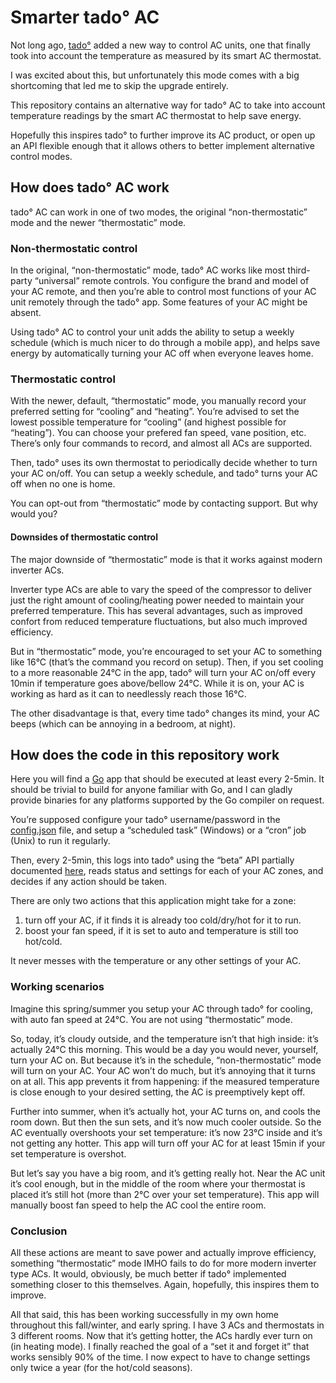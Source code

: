 # Smarter tado° AC

Not long ago, [tado°](https://www.tado.com/) added a new way to control AC units, one that finally took into account the temperature as measured by its smart AC thermostat.

I was excited about this, but unfortunately this mode comes with a big shortcoming that led me to skip the upgrade entirely.

This repository contains an alternative way for tado° AC to take into account temperature readings by the smart AC thermostat to help save energy.

Hopefully this inspires tado° to further improve its AC product, or open up an API flexible enough that it allows others to better implement alternative control modes.


## How does tado° AC work

tado° AC can work in one of two modes, the original “non-thermostatic” mode and the newer “thermostatic” mode.

### Non-thermostatic control

In the original, “non-thermostatic” mode, tado° AC works like most third-party “universal” remote controls. You configure the brand and model of your AC remote, and then you’re able to control most functions of your AC unit remotely through the tado° app. Some features of your AC might be absent.

Using tado° AC to control your unit adds the ability to setup a weekly schedule (which is much nicer to do through a mobile app), and helps save energy by automatically turning your AC off when everyone leaves home.

### Thermostatic control

With the newer, default, “thermostatic” mode, you manually record your preferred setting for “cooling” and “heating”. You’re advised to set the lowest possible temperature for “cooling” (and highest possible for “heating”). You can choose your prefered fan speed, vane position, etc. There’s only four commands to record, and almost all ACs are supported.

Then, tado° uses its own thermostat to periodically decide whether to turn your AC on/off. You can setup a weekly schedule, and tado° turns your AC off when no one is home.

You can opt-out from “thermostatic” mode by contacting support. But why would you?

#### Downsides of thermostatic control

The major downside of “thermostatic” mode is that it works against modern inverter ACs.

Inverter type ACs are able to vary the speed of the compressor to deliver just the right amount of cooling/heating power needed to maintain your preferred temperature. This has several advantages, such as improved confort from reduced temperature fluctuations, but also much improved efficiency.

But in “thermostatic” mode, you’re encouraged to set your AC to something like 16°C (that’s the command you record on setup). Then, if you set cooling to a more reasonable 24°C in the app, tado° will turn your AC on/off every 10min if temperature goes above/bellow 24°C. While it is on, your AC is working as hard as it can to needlessly reach those 16°C.

The other disadvantage is that, every time tado° changes its mind, your AC beeps (which can be annoying in a bedroom, at night).

## How does the code in this repository work

Here you will find a [Go](https://golang.org/) app that should be executed at least every 2-5min. It should be trivial to build for anyone familiar with Go, and I can gladly provide binaries for any platforms supported by the Go compiler on request.

You’re supposed configure your tado° username/password in the [config.json](config.json) file, and setup a “scheduled task” (Windows) or a “cron” job (Unix) to run it regularly.

Then, every 2-5min, this logs into tado° using the “beta” API partially documented [here](http://blog.scphillips.com/posts/2017/01/the-tado-api-v2/), reads status and settings for each of your AC zones, and decides if any action should be taken.

There are only two actions that this application might take for a zone:
1. turn off your AC, if it finds it is already too cold/dry/hot for it to run. 
2. boost your fan speed, if it is set to auto and temperature is still too hot/cold.

It never messes with the temperature or any other settings of your AC.

### Working scenarios

Imagine this spring/summer you setup your AC through tado° for cooling, with auto fan speed at 24°C. You are not using “thermostatic” mode.

So, today, it’s cloudy outside, and the temperature isn’t that high inside: it’s actually 24°C this morning. This would be a day you would never, yourself, turn your AC on. But because it’s in the schedule, “non-thermostatic” mode will turn on your AC. Your AC won’t do much, but it’s annoying that it turns on at all. This app prevents it from happening: if the measured temperature is close enough to your desired setting, the AC is preemptively kept off.

Further into summer, when it’s actually hot, your AC turns on, and cools the room down. But then the sun sets, and it’s now much cooler outside. So the AC eventually overshoots your set temperature: it’s now 23°C inside and it’s not getting any hotter. This app will turn off your AC for at least 15min if your set temperature is overshot.

But let’s say you have a big room, and it’s getting really hot. Near the AC unit it’s cool enough, but in the middle of the room where your thermostat is placed it’s still hot (more than 2°C over your set temperature). This app will manually boost fan speed to help the AC cool the entire room.

### Conclusion

All these actions are meant to save power and actually improve efficiency, something “thermostatic” mode IMHO fails to do for more modern inverter type ACs. It would, obviously, be much better if tado° implemented something closer to this themselves. Again, hopefully, this inspires them to improve.

All that said, this has been working successfully in my own home throughout this fall/winter, and early spring. I have 3 ACs and thermostats in 3 different rooms. Now that it’s getting hotter, the ACs hardly ever turn on (in heating mode). I finally reached the goal of a “set it and forget it” that works sensibly 90% of the time. I now expect to have to change settings only twice a year (for the hot/cold seasons).
